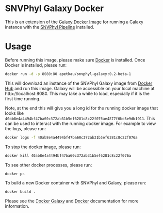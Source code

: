 SNVPhyl Galaxy Docker
=====================

This is an extension of the [Galaxy Docker Image][] for running a Galaxy instance with the [SNVPhyl Pipeline](http://snvphyl.readthedocs.org) installed.

Usage
=====

Before running this image, please make sure [Docker][] is installed.  Once Docker is installed, please run:

```bash
docker run -d -p 8080:80 apetkau/snvphyl-galaxy:0.2-beta-1
```

This will download an instance of the SNVPhyl Galaxy image from [Docker Hub](https://hub.docker.com/) and run this image.  Galaxy will be accessible on your local machine at http://localhost:8080.  This may take a while to load, especially if it is the first time running.

Note, at the end this will give you a long id for the running docker image that looks like `40ab8e4a4494bf47ba60c372ab31b5ef6281c8c22f076ae4877f6be3e9db1911`.  This can be used to interact with the running docker image.  For example to view the logs, please run:

```bash
docker logs -f 40ab8e4a4494bf47ba60c372ab31b5ef6281c8c22f076a
```

To stop the docker image, please run:

```bash
docker kill 40ab8e4a4494bf47ba60c372ab31b5ef6281c8c22f076a
```

To see other docker processes, please run:

```bash
docker ps
```

To build a new Docker container with SNVPhyl and Galaxy, please run:


```bash
docker build .
```

Please see the [Docker Galaxy][Galaxy Docker Image] and [Docker][] documentation for more information. 

[Galaxy Docker Image]: https://github.com/bgruening/docker-galaxy-stable/
[Docker]: https://www.docker.com/
[Docker Hub]: https://hub.docker.com/
